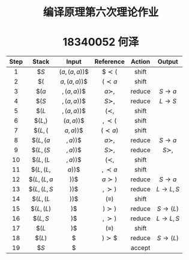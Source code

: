 <h1 align=center>编译原理第六次理论作业</h1>

<h1 align=center>18340052  何泽</h1>

| Step |    Stack    |     Input     |  Reference   | Action |   Output    |
| :--: | :---------: | :-----------: | :----------: | :----: | :---------: |
|  1   |    $\$S$    | $(a,(a,a))\$$ |  $\$\prec($  | shift  |             |
|  2   |    $\$($    | $a,(a,a))\$$  |  $(\prec a$  | shift  |             |
|  3   |   $\$(a$    |  $,(a,a))\$$  |  $a\succ ,$  | reduce |  $S \to a$  |
|  4   |   $\$(S$    |  $,(a,a))\$$  | $S \succ ,$  | reduce |  $L \to S$  |
|  5   |   $\$(L$    |  $,(a,a))\$$  | $( \prec ,$  | shift  |             |
|  6   |  $\$(L,)$   |  $(a,a))\$$   | $, \prec ($  | shift  |             |
|  7   |  $\$(L,($   |   $a,a))\$$   | $( \prec a)$ | shift  |             |
|  8   |  $\$(L,(a$  |   $,a))\$$    | $a \succ ,$  | reduce |  $S \to a$  |
|  9   |  $\$(L,(S$  |   $,a))\$$    | $S \succ ,$  | reduce | $S \succ ,$ |
|  10  |  $\$(L,(L$  |   $,a))\$$    | $( \prec ,$  | shift  |             |
|  11  | $\$(L,(L,$  |    $a))\$$    | $, \prec a$  | shift  |             |
|  12  | $\$(L,(L,a$ |    $))\$$     | $a \succ )$  | reduce |  $S \to a$  |
|  13  | $\$(L,(L,S$ |    $))\$$     | $, \succ )$  | reduce | $L\to L,S$  |
|  14  |  $\$(L,(L$  |    $))\$$     |  $(\equiv)$  | shift  |             |
|  15  | $\$(L,(L)$  |     $)\$$     | $) \succ )$  | reduce | $S\to (L)$  |
|  16  |  $\$(L,S$   |     $)\$$     | $, \succ )$  | reduce | $L\to L,S$  |
|  17  |   $\$(L$    |     $)\$$     |  $(\equiv)$  | shift  |             |
|  18  |   $\$(L)$   |     $\$$      | $) \succ \$$ | reduce | $S\to (L)$  |
|  19  |    $\$S$    |     $\$$      |              | accept |             |